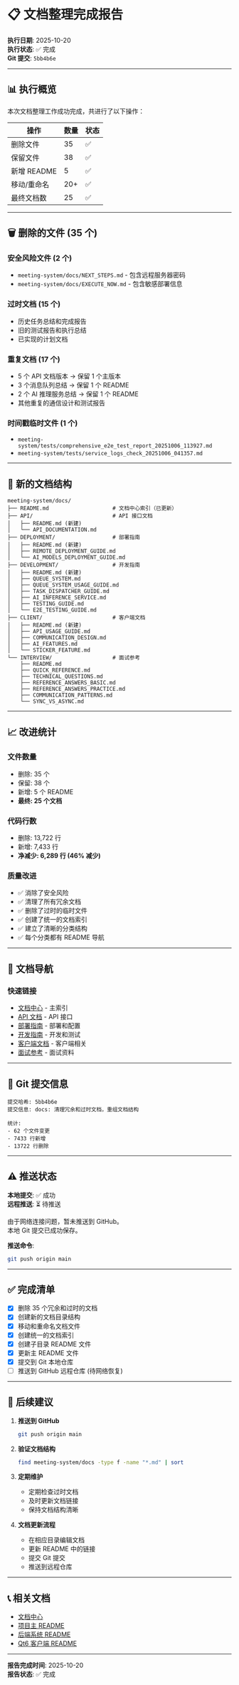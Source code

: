 # 📋 文档整理完成报告

**执行日期**: 2025-10-20  
**执行状态**: ✅ 完成  
**Git 提交**: `5bb4b6e`

---

## 📊 执行概览

本次文档整理工作成功完成，共进行了以下操作：

| 操作 | 数量 | 状态 |
|------|------|------|
| 删除文件 | 35 | ✅ |
| 保留文件 | 38 | ✅ |
| 新增 README | 5 | ✅ |
| 移动/重命名 | 20+ | ✅ |
| 最终文档数 | 25 | ✅ |

---

## 🗑️ 删除的文件 (35 个)

### 安全风险文件 (2 个)
- `meeting-system/docs/NEXT_STEPS.md` - 包含远程服务器密码
- `meeting-system/docs/EXECUTE_NOW.md` - 包含敏感部署信息

### 过时文档 (15 个)
- 历史任务总结和完成报告
- 旧的测试报告和执行总结
- 已实现的计划文档

### 重复文档 (17 个)
- 5 个 API 文档版本 → 保留 1 个主版本
- 3 个消息队列总结 → 保留 1 个 README
- 2 个 AI 推理服务总结 → 保留 1 个 README
- 其他重复的通信设计和测试报告

### 时间戳临时文件 (1 个)
- `meeting-system/tests/comprehensive_e2e_test_report_20251006_113927.md`
- `meeting-system/tests/service_logs_check_20251006_041357.md`

---

## 📁 新的文档结构

```
meeting-system/docs/
├── README.md                    # 文档中心索引（已更新）
├── API/                         # API 接口文档
│   ├── README.md (新建)
│   └── API_DOCUMENTATION.md
├── DEPLOYMENT/                  # 部署指南
│   ├── README.md (新建)
│   ├── REMOTE_DEPLOYMENT_GUIDE.md
│   └── AI_MODELS_DEPLOYMENT_GUIDE.md
├── DEVELOPMENT/                 # 开发指南
│   ├── README.md (新建)
│   ├── QUEUE_SYSTEM.md
│   ├── QUEUE_SYSTEM_USAGE_GUIDE.md
│   ├── TASK_DISPATCHER_GUIDE.md
│   ├── AI_INFERENCE_SERVICE.md
│   ├── TESTING_GUIDE.md
│   └── E2E_TESTING_GUIDE.md
├── CLIENT/                      # 客户端文档
│   ├── README.md (新建)
│   ├── API_USAGE_GUIDE.md
│   ├── COMMUNICATION_DESIGN.md
│   ├── AI_FEATURES.md
│   └── STICKER_FEATURE.md
└── INTERVIEW/                   # 面试参考
    ├── README.md
    ├── QUICK_REFERENCE.md
    ├── TECHNICAL_QUESTIONS.md
    ├── REFERENCE_ANSWERS_BASIC.md
    ├── REFERENCE_ANSWERS_PRACTICE.md
    ├── COMMUNICATION_PATTERNS.md
    └── SYNC_VS_ASYNC.md
```

---

## 📈 改进统计

### 文件数量
- 删除: 35 个
- 保留: 38 个
- 新增: 5 个 README
- **最终: 25 个文档**

### 代码行数
- 删除: 13,722 行
- 新增: 7,433 行
- **净减少: 6,289 行 (46% 减少)**

### 质量改进
- ✅ 消除了安全风险
- ✅ 清理了所有冗余文档
- ✅ 删除了过时的临时文件
- ✅ 创建了统一的文档索引
- ✅ 建立了清晰的分类结构
- ✅ 每个分类都有 README 导航

---

## 🔗 文档导航

### 快速链接
- [文档中心](README.md) - 主索引
- [API 文档](API/README.md) - API 接口
- [部署指南](DEPLOYMENT/README.md) - 部署和配置
- [开发指南](DEVELOPMENT/README.md) - 开发和测试
- [客户端文档](CLIENT/README.md) - 客户端相关
- [面试参考](INTERVIEW/README.md) - 面试资料

---

## 📝 Git 提交信息

```
提交哈希: 5bb4b6e
提交信息: docs: 清理冗余和过时文档，重组文档结构

统计:
- 62 个文件变更
- 7433 行新增
- 13722 行删除
```

---

## ⚠️ 推送状态

**本地提交**: ✅ 成功  
**远程推送**: ⏳ 待推送

由于网络连接问题，暂未推送到 GitHub。  
本地 Git 提交已成功保存。

**推送命令**:
```bash
git push origin main
```

---

## ✅ 完成清单

- [x] 删除 35 个冗余和过时的文档
- [x] 创建新的文档目录结构
- [x] 移动和重命名文档文件
- [x] 创建统一的文档索引
- [x] 创建子目录 README 文件
- [x] 更新主 README 文件
- [x] 提交到 Git 本地仓库
- [ ] 推送到 GitHub 远程仓库 (待网络恢复)

---

## 🎯 后续建议

1. **推送到 GitHub**
   ```bash
   git push origin main
   ```

2. **验证文档结构**
   ```bash
   find meeting-system/docs -type f -name "*.md" | sort
   ```

3. **定期维护**
   - 定期检查过时文档
   - 及时更新文档链接
   - 保持文档结构清晰

4. **文档更新流程**
   - 在相应目录编辑文档
   - 更新 README 中的链接
   - 提交 Git 提交
   - 推送到远程仓库

---

## 📞 相关文档

- [文档中心](README.md)
- [项目主 README](../../README.md)
- [后端系统 README](../README.md)
- [Qt6 客户端 README](../../qt6-client/README.md)

---

**报告完成时间**: 2025-10-20  
**报告状态**: ✅ 完成

